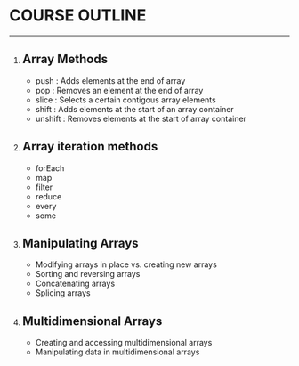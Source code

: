 # COURSE OUTLINE
-----------------



1) ## Array Methods

    - push  :   Adds elements at the end of array
    - pop   :   Removes an element at the end of array
    - slice :   Selects a certain contigous array elements
    - shift :   Adds elements at the start of an array container
    - unshift : Removes elements at the start of array container






2) ## Array iteration methods 

    - forEach 
    - map 
    - filter 
    - reduce 
    - every 
    - some




3) ## Manipulating Arrays

    - Modifying arrays in place vs. creating new arrays
    - Sorting and reversing arrays
    - Concatenating arrays
    - Splicing arrays





4) ## Multidimensional Arrays

    - Creating and accessing multidimensional arrays
    - Manipulating data in multidimensional arrays



